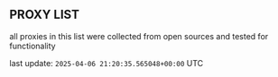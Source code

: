 ## PROXY LIST

all proxies in this list were collected from open sources and tested for functionality

last update: `2025-04-06 21:20:35.565048+00:00` UTC